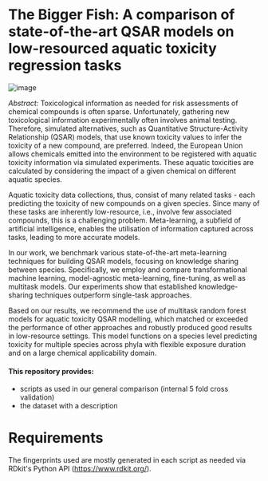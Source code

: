 # The Bigger Fish: A comparison of state-of-the-art QSAR models on low-resourced aquatic toxicity regression tasks

![image](https://github.com/ADA-research/TheBiggerFish/assets/37438887/a4125b30-7cfa-4b77-9a76-2bccb7aee88f)


*Abstract:* 
Toxicological information as needed for risk assessments of chemical compounds is often sparse. 
Unfortunately, gathering new toxicological information experimentally often involves animal testing. 
Therefore, simulated alternatives, such as Quantitative Structure-Activity Relationship (QSAR) models, that use known toxicity values to infer the toxicity of a new compound, are preferred. Indeed, the European Union allows chemicals emitted into the environment to be registered with aquatic toxicity information via simulated experiments. These aquatic toxicities are calculated by considering the impact of a given chemical on different aquatic species. 

Aquatic toxicity data collections, thus, consist of many related tasks - each predicting the toxicity of new compounds on a given species.
Since many of these tasks are inherently low-resource, i.e., involve few associated compounds, this is a challenging problem. 
Meta-learning, a subfield of artificial intelligence, enables the utilisation of information captured across tasks, leading to more accurate models. 

In our work, we benchmark various state-of-the-art meta-learning techniques for building QSAR models, focusing on knowledge sharing between species.
Specifically, we employ and compare transformational machine learning, model-agnostic meta-learning, fine-tuning, as well as multitask models. 
Our experiments show that established knowledge-sharing techniques outperform single-task approaches. 

Based on our results, we recommend the use of multitask random forest models for aquatic toxicity QSAR modelling, which matched or exceeded the performance of other approaches and robustly produced good results in low-resource settings. This model functions on a species level predicting toxicity for multiple species across phyla with flexible exposure duration and on a large chemical applicability domain. 

#### This repository provides: 
* scripts as used in our general comparison (internal 5 fold cross validation) 
* the dataset with a description

# Requirements
The fingerprints used are mostly generated in each script as needed via RDkit's Python API (https://www.rdkit.org/).

